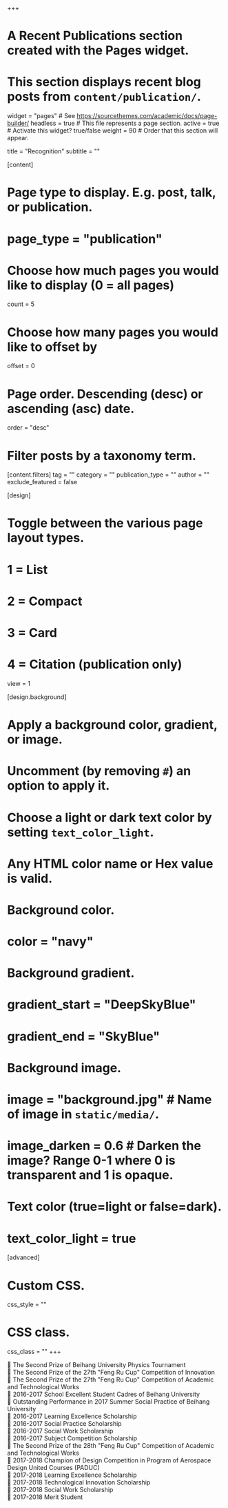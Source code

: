 +++
# A Recent Publications section created with the Pages widget.
# This section displays recent blog posts from `content/publication/`.

widget = "pages"  # See https://sourcethemes.com/academic/docs/page-builder/
headless = true  # This file represents a page section.
active = true  # Activate this widget? true/false
weight = 90  # Order that this section will appear.

title = "Recognition"
subtitle = ""

[content]
  # Page type to display. E.g. post, talk, or publication.
  # page_type = "publication"
  
  # Choose how much pages you would like to display (0 = all pages)
  count = 5
  
  # Choose how many pages you would like to offset by
  offset = 0

  # Page order. Descending (desc) or ascending (asc) date.
  order = "desc"

  # Filter posts by a taxonomy term.
  [content.filters]
    tag = ""
    category = ""
    publication_type = ""
    author = ""
    exclude_featured = false
  
[design]
  # Toggle between the various page layout types.
  #   1 = List
  #   2 = Compact
  #   3 = Card
  #   4 = Citation (publication only)
  view = 1
  
[design.background]
  # Apply a background color, gradient, or image.
  #   Uncomment (by removing `#`) an option to apply it.
  #   Choose a light or dark text color by setting `text_color_light`.
  #   Any HTML color name or Hex value is valid.
    
  # Background color.
  # color = "navy"
  
  # Background gradient.
  # gradient_start = "DeepSkyBlue"
  # gradient_end = "SkyBlue"
  
  # Background image.
  # image = "background.jpg"  # Name of image in `static/media/`.
  # image_darken = 0.6  # Darken the image? Range 0-1 where 0 is transparent and 1 is opaque.

  # Text color (true=light or false=dark).
  # text_color_light = true  
  
[advanced]
 # Custom CSS. 
 css_style = ""
 
 # CSS class.
 css_class = ""
+++

	The Second Prize of Beihang University Physics Tournament  
	The Second Prize of the 27th "Feng Ru Cup" Competition of Innovation  
	The Second Prize of the 27th "Feng Ru Cup" Competition of Academic and Technological Works  
	2016-2017 School Excellent Student Cadres of Beihang University  
	Outstanding Performance in 2017 Summer Social Practice of Beihang University  
	2016-2017 Learning Excellence Scholarship  
	2016-2017 Social Practice Scholarship  
	2016-2017 Social Work Scholarship  
	2016-2017 Subject Competition Scholarship  
	The Second Prize of the 28th "Feng Ru Cup" Competition of Academic and Technological Works  
	2017-2018 Champion of Design Competition in Program of Aerospace Design United Courses (PADUC)  
	2017-2018 Learning Excellence Scholarship  
	2017-2018 Technological Innovation Scholarship  
	2017-2018 Social Work Scholarship  
	2017-2018 Merit Student  

